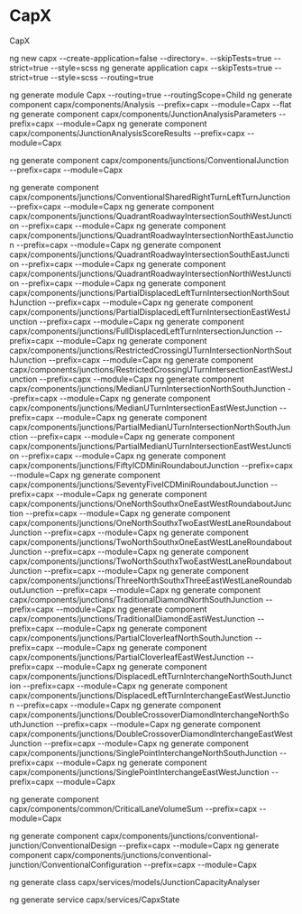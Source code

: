 # CapX
CapX


ng new capx --create-application=false --directory=. --skipTests=true --strict=true --style=scss 
ng generate application capx --skipTests=true --strict=true --style=scss --routing=true 

ng generate module Capx --routing=true --routingScope=Child 
ng generate component capx/components/Analysis --prefix=capx --module=Capx --flat
ng generate component capx/components/JunctionAnalysisParameters --prefix=capx --module=Capx
ng generate component capx/components/JunctionAnalysisScoreResults --prefix=capx --module=Capx

ng generate component capx/components/junctions/ConventionalJunction  --prefix=capx --module=Capx

ng generate component capx/components/junctions/ConventionalSharedRightTurnLeftTurnJunction  --prefix=capx --module=Capx
ng generate component capx/components/junctions/QuadrantRoadwayIntersectionSouthWestJunction  --prefix=capx --module=Capx
ng generate component capx/components/junctions/QuadrantRoadwayIntersectionNorthEastJunction  --prefix=capx --module=Capx
ng generate component capx/components/junctions/QuadrantRoadwayIntersectionSouthEastJunction  --prefix=capx --module=Capx
ng generate component capx/components/junctions/QuadrantRoadwayIntersectionNorthWestJunction  --prefix=capx --module=Capx
ng generate component capx/components/junctions/PartialDisplacedLeftTurnIntersectionNorthSouthJunction  --prefix=capx --module=Capx
ng generate component capx/components/junctions/PartialDisplacedLeftTurnIntersectionEastWestJunction  --prefix=capx --module=Capx
ng generate component capx/components/junctions/FullDisplacedLeftTurnIntersectionJunction  --prefix=capx --module=Capx
ng generate component capx/components/junctions/RestrictedCrossingUTurnIntersectionNorthSouthJunction  --prefix=capx --module=Capx
ng generate component capx/components/junctions/RestrictedCrossingUTurnIntersectionEastWestJunction  --prefix=capx --module=Capx
ng generate component capx/components/junctions/MedianUTurnIntersectionNorthSouthJunction  --prefix=capx --module=Capx
ng generate component capx/components/junctions/MedianUTurnIntersectionEastWestJunction  --prefix=capx --module=Capx
ng generate component capx/components/junctions/PartialMedianUTurnIntersectionNorthSouthJunction  --prefix=capx --module=Capx
ng generate component capx/components/junctions/PartialMedianUTurnIntersectionEastWestJunction  --prefix=capx --module=Capx
ng generate component capx/components/junctions/FiftyICDMiniRoundaboutJunction  --prefix=capx --module=Capx
ng generate component capx/components/junctions/SeventyFiveICDMiniRoundaboutJunction  --prefix=capx --module=Capx
ng generate component capx/components/junctions/OneNorthSouthxOneEastWestRoundaboutJunction  --prefix=capx --module=Capx
ng generate component capx/components/junctions/OneNorthSouthxTwoEastWestLaneRoundaboutJunction  --prefix=capx --module=Capx
ng generate component capx/components/junctions/TwoNorthSouthxOneEastWestLaneRoundaboutJunction  --prefix=capx --module=Capx
ng generate component capx/components/junctions/TwoNorthSouthxTwoEastWestLaneRoundaboutJunction  --prefix=capx --module=Capx
ng generate component capx/components/junctions/ThreeNorthSouthxThreeEastWestLaneRoundaboutJunction  --prefix=capx --module=Capx
ng generate component capx/components/junctions/TraditionalDiamondNorthSouthJunction  --prefix=capx --module=Capx
ng generate component capx/components/junctions/TraditionalDiamondEastWestJunction  --prefix=capx --module=Capx
ng generate component capx/components/junctions/PartialCloverleafNorthSouthJunction  --prefix=capx --module=Capx
ng generate component capx/components/junctions/PartialCloverleafEastWestJunction  --prefix=capx --module=Capx
ng generate component capx/components/junctions/DisplacedLeftTurnInterchangeNorthSouthJunction  --prefix=capx --module=Capx
ng generate component capx/components/junctions/DisplacedLeftTurnInterchangeEastWestJunction  --prefix=capx --module=Capx
ng generate component capx/components/junctions/DoubleCrossoverDiamondInterchangeNorthSouthJunction  --prefix=capx --module=Capx
ng generate component capx/components/junctions/DoubleCrossoverDiamondInterchangeEastWestJunction  --prefix=capx --module=Capx
ng generate component capx/components/junctions/SinglePointInterchangeNorthSouthJunction  --prefix=capx --module=Capx
ng generate component capx/components/junctions/SinglePointInterchangeEastWestJunction  --prefix=capx --module=Capx



ng generate component capx/components/common/CriticalLaneVolumeSum --prefix=capx --module=Capx



ng generate component capx/components/junctions/conventional-junction/ConventionalDesign --prefix=capx --module=Capx
ng generate component capx/components/junctions/conventional-junction/ConventionalConfiguration  --prefix=capx --module=Capx


ng generate class capx/services/models/JunctionCapacityAnalyser

ng generate service capx/services/CapxState 
